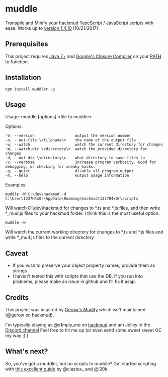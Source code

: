 # muddle
Transpile and Minify your [hackmud](https://www.hackmud.com/) [TypeScript](https://www.typescriptlang.org/) / [JavaScript](https://www.javascript.com/) scripts with ease.
Works up to [version 1.4.10](https://hackmud.zendesk.com/hc/en-us/articles/115002750533-1-4-10-Patch-Notes) (10/21/2017)

## Prerequisites 
This project requires [Java 7+](http://www.oracle.com/technetwork/java/javase/downloads/jre8-downloads-2133155.html) and [Google's Closure Compiler](https://dl.google.com/closure-compiler/compiler-latest.zip) on your [PATH](http://windowsitpro.com/systems-management/how-can-i-add-new-folder-my-system-path) to function.

## Installation

`npm install muddler -g`

## Usage
Usage: muddle [options] \<file to muddle\>

  Options:

    -V, --version                  output the version number
    -o, --out-file \<filename\>    the name of the output file
    -w, --watch                    watch the current directory for changes
    -W, --watch-dir \<directory\>  watch the provided directory for changes
    -d, --out-dir \<directory\>    what directory to save files to
    -v, --verbose                  increase program verbosity. Good for debugging, or checking for sneaky hacks.
    -q, --quiet                    disable all program output
    -h, --help                     output usage information

Examples:

`muddle -W C:\dev\hackmud -d C:\User\1337H4x0r\AppData\Roaming\hackmud\1337H4x0r\scripts`

Will watch C:\dev\hackmud for changes to *.ts and *.js files, and then write *_mud.js files to your hackmud folder.
I think this is the most useful option.

`muddle -w`

Will watch the current working directory for changes to *.ts and *.js files and write *_mud.js files to the current directory

## Caveat
* If you wish to preserve your object property names, provide them as strings
* I haven't tested this with scripts that use the DB.  If you run into problems, please make an issue in github and I'll fix it asap.

## Credits
This project was inspired by [Gerow's Mudify](https://github.com/gerow/mudify) which isn't maintained (@gerow on hackmud).

I'm typically playing as @s1mply_me on [hackmud](https://www.hackmud.com/) and am Jolley in the [Discord channel](https://discord.gg/sc6gVse)
Feel free to hit me up (or even send some sweet sweet GC my way ;) )

## What's next?

So, you've got a muddler, but no scripts to muddle?  Get started scripting with [this excellent guide](https://docs.google.com/document/d/1eXAmHrQ9pqBGoT183LQ4O0WsAaNiKML8GOxZNEy5O3w/edit) by @ciastex_ and @i20k.